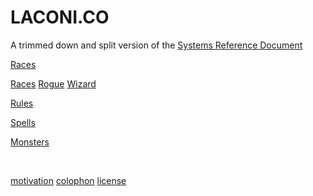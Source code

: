 
# LACONI.CO

<p class="subtitle">A trimmed down and split version of the <a href="https://dnd.wizards.com/articles/features/systems-reference-document-srd">Systems Reference Document</a></p>


<a class="major" href="races.html">Races</a>

<a class="major" href="class_fighter.html">Races</a>
<a class="major" href="class_rogue.html">Rogue</a>
<a class="major" href="class_wizard.html">Wizard</a>

<a class="major" href="rules.html">Rules</a>

<a class="major" href="spells.html">Spells</a>

<a class="major" href="monsters.html">Monsters</a>


<br />

<a href="motivation.html">motivation</a>
<a href="colophon.html">colophon</a>
<a href="ogl.html">license</a>

